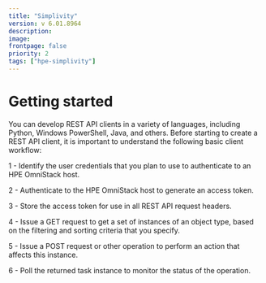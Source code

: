 ```yaml
---
title: "Simplivity"
version: v 6.01.8964
description:
image: 
frontpage: false
priority: 2
tags: ["hpe-simplivity"]
---
```

Getting started
===============

You can develop REST API clients in a variety of languages, including Python, Windows PowerShell, Java, and others. Before starting to create a REST API client, it is important to understand the following basic client workflow:

1 - Identify the user credentials that you plan to use to authenticate to an HPE OmniStack host.

2 - Authenticate to the HPE OmniStack host to generate an access token.

3 - Store the access token for use in all REST API request headers.

4 - Issue a GET request to get a set of instances of an object type, based on the filtering and sorting criteria that you specify.

5 - Issue a POST request or other operation to perform an action that affects this instance.

6 - Poll the returned task instance to monitor the status of the operation.
